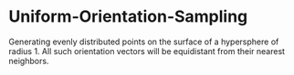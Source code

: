 # Uniform-Orientation-Sampling
Generating evenly distributed points on the surface of a hypersphere of radius 1. All such orientation vectors will be equidistant from their nearest neighbors.
